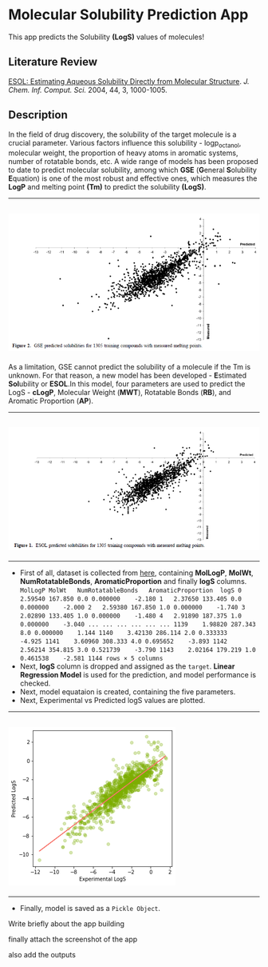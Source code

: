 # Molecular Solubility Prediction App

This app predicts the Solubility **(LogS)** values of molecules!

## Literature Review

[ESOL: Estimating Aqueous Solubility Directly from Molecular Structure](https://pubs.acs.org/doi/10.1021/ci034243x). _J. Chem. Inf. Comput. Sci._ 2004, 44, 3, 1000-1005.

## Description

In the field of drug discovery, the solubility of the target molecule is a crucial parameter. Various factors influence this solubility - logp<sub>octanol</sub>, molecular weight, the proportion of heavy atoms in aromatic systems, number of rotatable bonds, etc.
A wide range of models has been proposed to date to predict molecular solubility, among which **GSE** (**G**eneral **S**olubility **E**quation) is one of the most robust and effective ones, which measures the **LogP** and melting point **(Tm)** to predict the solubility **(LogS)**.

---

## ![GSE Experimental vs Predicted](GSE.png)

As a limitation, GSE cannot predict the solubility of a molecule if the Tm is unknown. For that reason, a new model has been developed - **E**stimated **Sol**ubility or **ESOL**.In this model, four parameters are used to predict the LogS - **cLogP**, Molecular Weight (**MWT**), Rotatable Bonds (**RB**), and Aromatic Proportion (**AP**).

---

## ![ESOL Experimental vs Predicted](ESOL.png)

---

- First of all, dataset is collected from [here](https://raw.githubusercontent.com/dataprofessor/data/master/delaney_solubility_with_descriptors.csv), containing **MolLogP**, **MolWt**, **NumRotatableBonds**, **AromaticProportion** and finally **logS** columns.
`	MolLogP	MolWt	NumRotatableBonds	AromaticProportion	logS
0	2.59540	167.850	0.0	0.000000	-2.180
1	2.37650	133.405	0.0	0.000000	-2.000
2	2.59380	167.850	1.0	0.000000	-1.740
3	2.02890	133.405	1.0	0.000000	-1.480
4	2.91890	187.375	1.0	0.000000	-3.040
...	...	...	...	...	...
1139	1.98820	287.343	8.0	0.000000	1.144
1140	3.42130	286.114	2.0	0.333333	-4.925
1141	3.60960	308.333	4.0	0.695652	-3.893
1142	2.56214	354.815	3.0	0.521739	-3.790
1143	2.02164	179.219	1.0	0.461538	-2.581
1144 rows × 5 columns`
- Next, **logS** column is dropped and assigned as the `target`.
  **Linear Regression Model** is used for the prediction, and model performance is checked.
- Next, model equataion is created, containing the five parameters.
- Next, Experimental vs Predicted logS values are plotted.

---

## ![Experimental vs Predicted LogS for Training Data](exp_vs_pred.png)

---

- Finally, model is saved as a `Pickle Object`.

Write briefly about the app building

finally attach the screenshot of the app

also add the outputs
